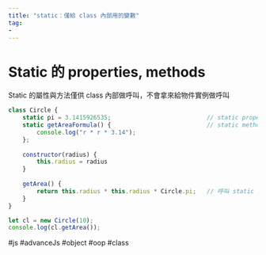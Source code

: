 ```yaml
---
title: "static：僅給 class 內部用的變數"
tag: 
- 
---
```

# Static 的 properties, methods
Static 的屬性與方法僅供 class 內部做呼叫，不會拿來給物件實例做呼叫
```js
class Circle {
	static pi = 3.1415926535;							// static properties
	static getAreaFormula() {							// static methods
		console.log("r * r * 3.14");
	};
	
	constructor(radius) {
		this.radius = radius
	}
	
	getArea() {
		return this.radius * this.radius * Circle.pi;	// 呼叫 static
	}
}

let cl = new Circle(10);
console.log(cl.getArea());
```

#js #advanceJs #object #oop #class
